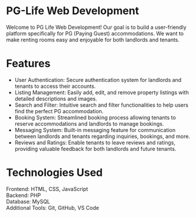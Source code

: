 # PG-Life Web Development
Welcome to PG Life Web Development! Our goal is to build a user-friendly platform specifically for PG (Paying Guest) accommodations. We want to make renting rooms easy and enjoyable for both landlords and tenants.
# Features
- User Authentication: Secure authentication system for landlords and tenants to access their accounts.
- Listing Management: Easily add, edit, and remove property listings with detailed descriptions and images.
- Search and Filter: Intuitive search and filter functionalities to help users find the perfect PG accommodation.
- Booking System: Streamlined booking process allowing tenants to reserve accommodations and landlords to manage bookings.
- Messaging System: Built-in messaging feature for communication between landlords and tenants regarding inquiries, bookings, and more.
- Reviews and Ratings: Enable tenants to leave reviews and ratings, providing valuable feedback for both landlords and future tenants.
# Technologies Used
Frontend: HTML, CSS, JavaScript <br>
Backend: PHP <br>
Database: MySQL <br>
Additional Tools: Git, GitHub, VS Code 


